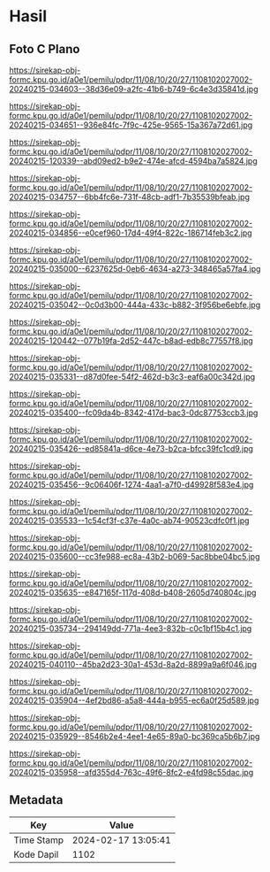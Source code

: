 # Hasil

## Foto C Plano

https://sirekap-obj-formc.kpu.go.id/a0e1/pemilu/pdpr/11/08/10/20/27/1108102027002-20240215-034603--38d36e09-a2fc-41b6-b749-6c4e3d35841d.jpg

https://sirekap-obj-formc.kpu.go.id/a0e1/pemilu/pdpr/11/08/10/20/27/1108102027002-20240215-034651--936e84fc-7f9c-425e-9565-15a367a72d61.jpg

https://sirekap-obj-formc.kpu.go.id/a0e1/pemilu/pdpr/11/08/10/20/27/1108102027002-20240215-120339--abd09ed2-b9e2-474e-afcd-4594ba7a5824.jpg

https://sirekap-obj-formc.kpu.go.id/a0e1/pemilu/pdpr/11/08/10/20/27/1108102027002-20240215-034757--6bb4fc6e-731f-48cb-adf1-7b35539bfeab.jpg

https://sirekap-obj-formc.kpu.go.id/a0e1/pemilu/pdpr/11/08/10/20/27/1108102027002-20240215-034856--e0cef960-17d4-49f4-822c-186714feb3c2.jpg

https://sirekap-obj-formc.kpu.go.id/a0e1/pemilu/pdpr/11/08/10/20/27/1108102027002-20240215-035000--6237625d-0eb6-4634-a273-348465a57fa4.jpg

https://sirekap-obj-formc.kpu.go.id/a0e1/pemilu/pdpr/11/08/10/20/27/1108102027002-20240215-035042--0c0d3b00-444a-433c-b882-3f956be6ebfe.jpg

https://sirekap-obj-formc.kpu.go.id/a0e1/pemilu/pdpr/11/08/10/20/27/1108102027002-20240215-120442--077b19fa-2d52-447c-b8ad-edb8c77557f8.jpg

https://sirekap-obj-formc.kpu.go.id/a0e1/pemilu/pdpr/11/08/10/20/27/1108102027002-20240215-035331--d87d0fee-54f2-462d-b3c3-eaf6a00c342d.jpg

https://sirekap-obj-formc.kpu.go.id/a0e1/pemilu/pdpr/11/08/10/20/27/1108102027002-20240215-035400--fc09da4b-8342-417d-bac3-0dc87753ccb3.jpg

https://sirekap-obj-formc.kpu.go.id/a0e1/pemilu/pdpr/11/08/10/20/27/1108102027002-20240215-035426--ed85841a-d6ce-4e73-b2ca-bfcc39fc1cd9.jpg

https://sirekap-obj-formc.kpu.go.id/a0e1/pemilu/pdpr/11/08/10/20/27/1108102027002-20240215-035456--9c06406f-1274-4aa1-a7f0-d49928f583e4.jpg

https://sirekap-obj-formc.kpu.go.id/a0e1/pemilu/pdpr/11/08/10/20/27/1108102027002-20240215-035533--1c54cf3f-c37e-4a0c-ab74-90523cdfc0f1.jpg

https://sirekap-obj-formc.kpu.go.id/a0e1/pemilu/pdpr/11/08/10/20/27/1108102027002-20240215-035600--cc3fe988-ec8a-43b2-b069-5ac8bbe04bc5.jpg

https://sirekap-obj-formc.kpu.go.id/a0e1/pemilu/pdpr/11/08/10/20/27/1108102027002-20240215-035635--e847165f-117d-408d-b408-2605d740804c.jpg

https://sirekap-obj-formc.kpu.go.id/a0e1/pemilu/pdpr/11/08/10/20/27/1108102027002-20240215-035734--294149dd-771a-4ee3-832b-c0c1bf15b4c1.jpg

https://sirekap-obj-formc.kpu.go.id/a0e1/pemilu/pdpr/11/08/10/20/27/1108102027002-20240215-040110--45ba2d23-30a1-453d-8a2d-8899a9a6f046.jpg

https://sirekap-obj-formc.kpu.go.id/a0e1/pemilu/pdpr/11/08/10/20/27/1108102027002-20240215-035904--4ef2bd86-a5a8-444a-b955-ec6a0f25d589.jpg

https://sirekap-obj-formc.kpu.go.id/a0e1/pemilu/pdpr/11/08/10/20/27/1108102027002-20240215-035929--8546b2e4-4ee1-4e65-89a0-bc369ca5b6b7.jpg

https://sirekap-obj-formc.kpu.go.id/a0e1/pemilu/pdpr/11/08/10/20/27/1108102027002-20240215-035958--afd355d4-763c-49f6-8fc2-e4fd98c55dac.jpg


## Metadata

| Key        | Value               |
| ---------- | ------------------- |
| Time Stamp | 2024-02-17 13:05:41 |
| Kode Dapil | 1102                |



